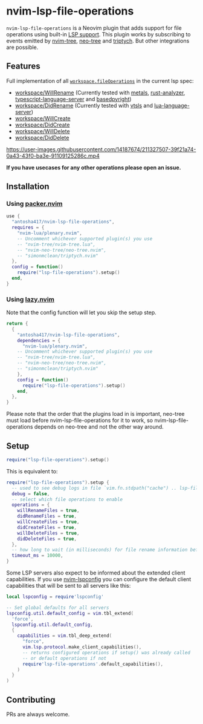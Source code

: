 # nvim-lsp-file-operations

`nvim-lsp-file-operations` is a Neovim plugin that adds support for file operations using built-in [LSP
support](https://neovim.io/doc/user/lsp.html).
This plugin works by subscribing to events emitted by [nvim-tree](https://github.com/nvim-tree/nvim-tree.lua), [neo-tree](https://github.com/nvim-neo-tree/neo-tree.nvim) and [triptych](https://github.com/simonmclean/triptych.nvim). But other integrations are possible.

## Features

Full implementation of all [`workspace.fileOperations`](https://microsoft.github.io/language-server-protocol/specifications/lsp/3.17/specification/) in the current lsp spec:

- [workspace/WillRename](https://microsoft.github.io/language-server-protocol/specifications/lsp/3.17/specification/#workspace_willRenameFiles) (Currently tested with [metals](https://scalameta.org/metals/), [rust-analyzer](https://rust-analyzer.github.io/), [typescript-language-server](https://github.com/typescript-language-server/typescript-language-server) and [basedpyright](https://docs.basedpyright.com/latest))
- [workspace/DidRename](https://microsoft.github.io/language-server-protocol/specifications/lsp/3.17/specification/#workspace_didRenameFiles) (Currently tested with [vtsls](https://github.com/yioneko/vtsls) and [lua-language-server](https://github.com/LuaLS/lua-language-server))
- [workspace/WillCreate](https://microsoft.github.io/language-server-protocol/specifications/lsp/3.17/specification/#workspace_willCreateFiles)
- [workspace/DidCreate](https://microsoft.github.io/language-server-protocol/specifications/lsp/3.17/specification/#workspace_didCreateFiles)
- [workspace/WillDelete](https://microsoft.github.io/language-server-protocol/specifications/lsp/3.17/specification/#workspace_willDeleteFiles)
- [workspace/DidDelete](https://microsoft.github.io/language-server-protocol/specifications/lsp/3.17/specification/#workspace_didDeleteFiles)

https://user-images.githubusercontent.com/14187674/211327507-39f21a74-0a43-43f0-ba3e-91109125286c.mp4

**If you have usecases for any other operations please open an issue.**

## Installation

### Using [packer.nvim](https://github.com/wbthomason/packer.nvim)

```lua
use {
  "antosha417/nvim-lsp-file-operations",
  requires = {
    "nvim-lua/plenary.nvim",
    -- Uncomment whichever supported plugin(s) you use
    -- "nvim-tree/nvim-tree.lua",
    -- "nvim-neo-tree/neo-tree.nvim",
    -- "simonmclean/triptych.nvim"
  },
  config = function()
    require("lsp-file-operations").setup()
  end,
}
```

### Using [lazy.nvim](https://github.com/folke/lazy.nvim)

Note that the config function will let you skip the setup step.

```lua
return {
  {
    "antosha417/nvim-lsp-file-operations",
    dependencies = {
      "nvim-lua/plenary.nvim",
    -- Uncomment whichever supported plugin(s) you use
    -- "nvim-tree/nvim-tree.lua",
    -- "nvim-neo-tree/neo-tree.nvim",
    -- "simonmclean/triptych.nvim"
    },
    config = function()
      require("lsp-file-operations").setup()
    end,
  },
}
```

Please note that the order that the plugins load in is important, neo-tree must load before
nvim-lsp-file-operations for it to work, so nvim-lsp-file-operations depends on neo-tree and not the other way
around.

## Setup

```lua
require("lsp-file-operations").setup()
```

This is equivalent to:

```lua
require("lsp-file-operations").setup {
  -- used to see debug logs in file `vim.fn.stdpath("cache") .. lsp-file-operations.log`
  debug = false,
  -- select which file operations to enable
  operations = {
    willRenameFiles = true,
    didRenameFiles = true,
    willCreateFiles = true,
    didCreateFiles = true,
    willDeleteFiles = true,
    didDeleteFiles = true,
  },
  -- how long to wait (in milliseconds) for file rename information before cancelling
  timeout_ms = 10000,
}
```
Some LSP servers also expect to be informed about the extended client capabilities.
If you use [nvim-lspconfig](https://github.com/neovim/nvim-lspconfig) you can configure the default client capabilities that will
be sent to all servers like this:

```lua
local lspconfig = require'lspconfig'

-- Set global defaults for all servers
lspconfig.util.default_config = vim.tbl_extend(
  'force',
  lspconfig.util.default_config,
  {
    capabilities = vim.tbl_deep_extend(
      "force",
      vim.lsp.protocol.make_client_capabilities(),
      -- returns configured operations if setup() was already called
      -- or default operations if not
      require'lsp-file-operations'.default_capabilities(),
    )
  }
)
```

## Contributing

PRs are always welcome.
